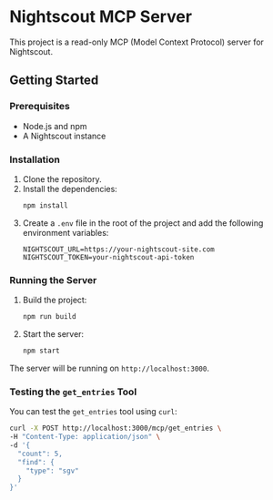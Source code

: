 # Nightscout MCP Server

This project is a read-only MCP (Model Context Protocol) server for Nightscout.

## Getting Started

### Prerequisites

*   Node.js and npm
*   A Nightscout instance

### Installation

1.  Clone the repository.
2.  Install the dependencies:
    ```bash
    npm install
    ```
3.  Create a `.env` file in the root of the project and add the following environment variables:
    ```
    NIGHTSCOUT_URL=https://your-nightscout-site.com
    NIGHTSCOUT_TOKEN=your-nightscout-api-token
    ```

### Running the Server

1.  Build the project:
    ```bash
    npm run build
    ```
2.  Start the server:
    ```bash
    npm start
    ```

The server will be running on `http://localhost:3000`.

### Testing the `get_entries` Tool

You can test the `get_entries` tool using `curl`:

```bash
curl -X POST http://localhost:3000/mcp/get_entries \
-H "Content-Type: application/json" \
-d '{
  "count": 5,
  "find": {
    "type": "sgv"
  }
}'